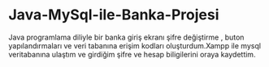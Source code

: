 # Java-MySql-ile-Banka-Projesi

Java programlama diliyle bir banka giriş ekranı şifre değiştirme , buton yapılandırmaları ve veri tabanına erişim kodları oluşturdum.Xampp ile mysql veritabanına ulaştım ve girdiğim şifre ve hesap biligilerini oraya kaydettim.
